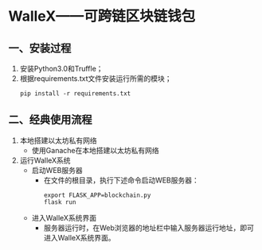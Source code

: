 # WalleX——可跨链区块链钱包

## 一、安装过程

1. 安装Python3.0和Truffle；
2. 根据requirements.txt文件安装运行所需的模块；
   ````
   pip install -r requirements.txt
   ````

## 二、经典使用流程

1. 本地搭建以太坊私有网络
    - 使用Ganache在本地搭建以太坊私有网络
2. 运行WalleX系统
    - 启动WEB服务器
        - 在文件的根目录，执行下述命令启动WEB服务器：
            ````
            export FLASK_APP=blockchain.py
            flask run
            ````
    - 进入WalleX系统界面
         - 服务器运行时，在Web浏览器的地址栏中输入服务器运行地址，即可进入WalleX系统界面。
 
